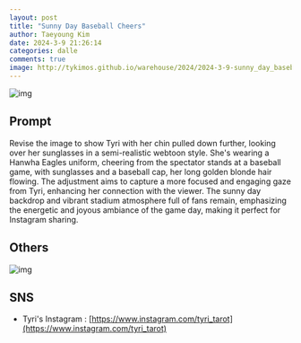 ```yaml
---
layout: post
title: "Sunny Day Baseball Cheers"
author: Taeyoung Kim
date: 2024-3-9 21:26:14
categories: dalle
comments: true
image: http://tykimos.github.io/warehouse/2024/2024-3-9-sunny_day_baseball_cheers_title.jpeg
---
```


![img](http://tykimos.github.io/warehouse/2024/2024-3-9-sunny_day_baseball_cheers_title.jpeg)

## Prompt

Revise the image to show Tyri with her chin pulled down further, looking over her sunglasses in a semi-realistic webtoon style. She's wearing a Hanwha Eagles uniform, cheering from the spectator stands at a baseball game, with sunglasses and a baseball cap, her long golden blonde hair flowing. The adjustment aims to capture a more focused and engaging gaze from Tyri, enhancing her connection with the viewer. The sunny day backdrop and vibrant stadium atmosphere full of fans remain, emphasizing the energetic and joyous ambiance of the game day, making it perfect for Instagram sharing.

## Others

![img](http://tykimos.github.io/warehouse/2024/2024-3-9-sunny_day_baseball_cheers_1.jpg)

## SNS

* Tyri's Instagram : [https://www.instagram.com/tyri_tarot](https://www.instagram.com/tyri_tarot)


